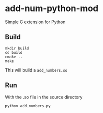 # add-num-python-mod

Simple C extension for Python

## Build
```shell
mkdir build
cd build
cmake ..
make
```
This will build a `add_numbers.so` 

## Run
With the .so file in the source directory

```shell
python add_numbers.py
```

